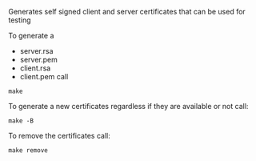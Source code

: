 Generates self signed client and server certificates that can be used for testing

To generate a
- server.rsa
- server.pem
- client.rsa
- client.pem
call

```
make
```

To generate a new certificates regardless if they are available or not call:

```
make -B
```

To remove the certificates call:

```
make remove
```
